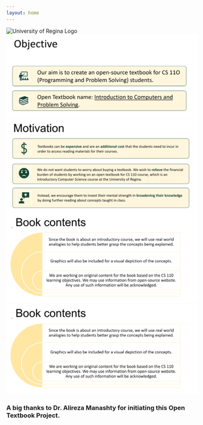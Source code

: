 ```yaml
---
layout: home
---
```


![University of Regina Logo](assets/img/book/cover/URLogo.png)
![University of Regina Logo](assets/img/book/cover/objective.png)
![University of Regina Logo](assets/img/book/cover/motivation.png)
![Book contents](assets/img/book/cover/contents.png)
 <img src="assets/img/book/cover/contents.png" id="img_border">


### A big thanks to Dr. Alireza Manashty for initiating this Open Textbook Project.
